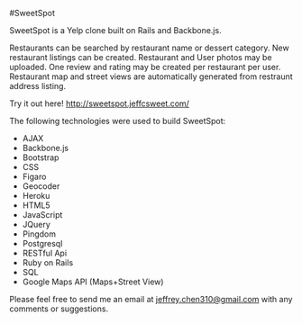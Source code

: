#SweetSpot

SweetSpot is a Yelp clone built on Rails and Backbone.js.

Restaurants can be searched by restaurant name or dessert category. New restaurant listings can be created. Restaurant and User photos may be uploaded. One review and rating may be created per restaurant per user. Restaurant map and street views are automatically generated from restraunt address listing.

Try it out here! http://sweetspot.jeffcsweet.com/

The following technologies were used to build SweetSpot:

- AJAX
- Backbone.js
- Bootstrap
- CSS
- Figaro
- Geocoder
- Heroku 
- HTML5 
- JavaScript 
- JQuery
- Pingdom 
- Postgresql 
- RESTful Api 
- Ruby on Rails 
- SQL 
- Google Maps API (Maps+Street View)

Please feel free to send me an email at jeffrey.chen310@gmail.com with any comments or suggestions.
